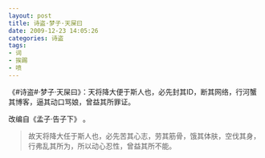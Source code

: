 ```yaml
---
layout: post
title: 诗盗·梦子·天屎曰
date: 2009-12-23 14:05:26
categories: 诗盗
tags:
- 词
- 挨踢
- 喷
---
```

《#诗盗#·梦子·天屎曰》：天将降大便于斯人也，必先封其ID，断其网络，行河蟹其博客，逼其动口骂娘，曾益其所罪证。

改编自《孟子·告子下》 。

> 故天将降大任于斯人也，必先苦其心志，劳其筋骨，饿其体肤，空伐其身，行弗乱其所为，所以动心忍性，曾益其所不能。
